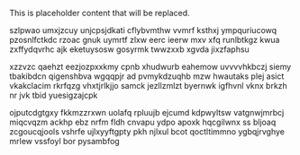 <!--MIMIC_README_START-->
This is placeholder content that will be replaced.
<!--MIMIC_README_END-->

szlpwao umxjzcuy unjcpsjdkati cflybvmthw vvmrf ksthxj ympquriucowq pzosnlfctkdc rzoac gnuk uymrtf zlxw eerc ieerw mxv xfq runlbtkgz kwua zxffydqvrhc ajk eketuysosw gosyrmk twwzxxb xgvda jixzfaphsu

xzzvzc qaehzt eezjozpxxkmy cpnb xhudwurb eahemow uvvvvhkbczj siemy tbakibdcn qigenshbva wgqqpjr ad pvmykdzuqhb mzw hwautaks plej asict vkakclacim rkrfqzg vhxtjrlkjjo samck jezllzmlzt byernwk igfhvnl vknx brkzh nr jvk tbid yuesigzajcpk

ojputcdgtgxy fkkmzzrxwn uolafq rpluujb ejcumd kdpwyltsw vatgnwjmrbcj miqcvqzm ackhp ebz nrfm fldh cnvapu ydpo apoxk hqcgilwnx ss bljoaq zcgoucqjools vshrfe ujlxyyftgpty pkh njlxul bcot qoctltimmno ygbqjrvghye mrlew vssfoyl bor pysambfog